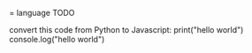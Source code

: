 = language
TODO

convert this code from Python to Javascript:
print("hello world")
console.log("hello world")
